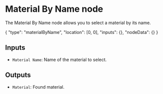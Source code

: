 # Material By Name node

The Material By Name node allows you to select a material by its name.

<Node>
    {
        "type": "materialByName",
        "location": [0, 0],
        "inputs": {},
        "nodeData": {}
    }
</Node>

## Inputs

-   `Material Name`: Name of the material to select.

## Outputs

-   `Material`: Found material.
